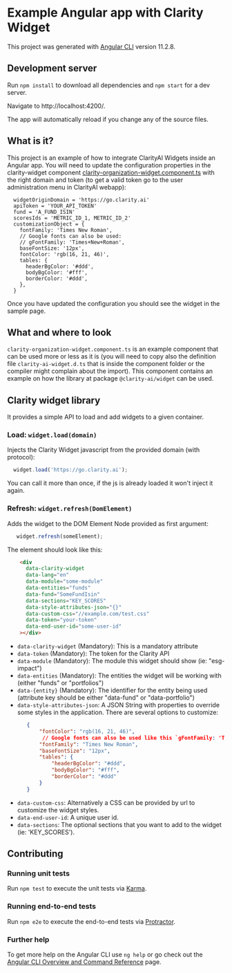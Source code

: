 # Example Angular app with Clarity Widget

This project was generated with [Angular CLI](https://github.com/angular/angular-cli) version 11.2.8.

## Development server

Run `npm install` to download all dependencies and `npm start` for a dev server. 

Navigate to http://localhost:4200/. 

The app will automatically reload if you change any of the source files.

## What is it?

This project is an example of how to integrate ClarityAI Widgets inside an Angular app. You will need to update the configuration properties in the clarity-widget component [clarity-organization-widget.component.ts](src/app/clarity-organization-widget/clarity-organization-widget.component.ts) with the right domain and token (to get a valid token go to the user administration menu in ClarityAI webapp):

```
  widgetOriginDomain = 'https://go.clarity.ai'
  apiToken = 'YOUR_API_TOKEN'
  fund = 'A_FUND_ISIN'
  scoresIds = 'METRIC_ID_1, METRIC_ID_2'
  customizationObject = {
    fontFamily: 'Times New Roman',
    // Google fonts can also be used: 
    // gFontFamily: 'Times+New+Roman',
    baseFontSize: '12px',
    fontColor: 'rgb(16, 21, 46)',
    tables: {
      headerBgColor: '#ddd',
      bodyBgColor: '#fff',
      borderColor: '#ddd',
    },
  }
```

Once you have updated the configuration you should see the widget in the sample page.

## What and where to look
`clarity-organization-widget.component.ts` is an example component that can be used more or less as it is (you will need to copy also the definition file `clarity-ai-widget.d.ts` that is inside the component folder or the compiler might complain about the import).
This component contains an example on how the library at package `@clarity-ai/widget` can be used.

## Clarity widget library
It provides a simple API to load and add widgets to a given container.

### Load: `widget.load(domain)`

Injects the Clarity Widget javascript from the provided domain (with protocol):

```javascript
  widget.load('https://go.clarity.ai');
```

You can call it more than once, if the js is already loaded it won't inject it again.

### Refresh: `widget.refresh(DomElement)`

Adds the widget to the DOM Element Node provided as first argument:

```javascript
   widget.refresh(someElement);
```

The element should look like this: 

```html
    <div
      data-clarity-widget
      data-lang="en"
      data-module="some-module"
      data-entities="funds"
      data-fund="SomeFundIsin"
      data-sections="KEY_SCORES"
      data-style-attributes-json="{}"
      data-custom-css="//example.com/test.css"
      data-token="your-token"
      data-end-user-id="some-user-id"
    ></div>
```
 * `data-clarity-widget` (Mandatory): This is a mandatory attribute 
 * `data-token` (Mandatory): The token for the Clarity API
 * `data-module` (Mandatory): The module this widget should show (ie: "esg-impact")
 * `data-entities` (Mandatory): The entities the widget will be working with (either "funds" or "portfolios")
 * `data-{entity}` (Mandatory): The identifier for the entity being used (attribute key should be either
 "data-fund" or "data-portfolio")
 * `data-style-attributes-json`: A JSON String with properties to override some styles in the application. There are
 several options to customize:
    ```json
       {
           "fontColor": "rgb(16, 21, 46)",
            // Google fonts can also be used like this `gFontFamily: 'Times+New+Roman',`
           "fontFamily": "Times New Roman",
           "baseFontSize": "12px",
           "tables": {
               "headerBgColor": "#ddd",
               "bodyBgColor": "#fff",
               "borderColor": "#ddd"
           }
       }
    ``` 
 * `data-custom-css`: Alternatively a CSS can be provided by url to customize the widget styles.
 * `data-end-user-id`: A unique user id.
 * `data-sections`: The optional sections that you want to add to the widget (ie: 'KEY_SCORES').

## Contributing

### Running unit tests

Run `npm test` to execute the unit tests via [Karma](https://karma-runner.github.io).

### Running end-to-end tests

Run `npm e2e` to execute the end-to-end tests via [Protractor](http://www.protractortest.org/).

### Further help

To get more help on the Angular CLI use `ng help` or go check out the [Angular CLI Overview and Command Reference](https://angular.io/cli) page.
